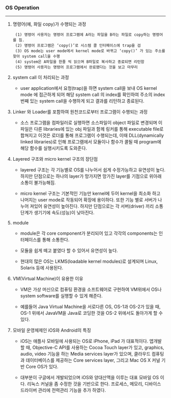 ### OS Operation
-------------------------------------------
1. 명령어(예, 화일 copy)가 수행되는 과정

        (1) 명령어 사용자는 명령어 프로그램에 A라는 파일을 B라는 파일로 copy하는 명령어를 침.
        (2) 명령어 프로그램은 ‘copy()’로 시스템 콜 인터페이스에 trap을 검
        (3) OS mode는 user mode에서 kernel mode로 바뀌고 ‘copy()’ 가 있는 주소를 찾아 system call을 수행
        (4) system은 A파일을 한줄 씩 읽으며 B파일로 복사하고 종료되면 리턴함
        (5) 명령어 사용자는 명령어 프로그램에서 완료됐다는 것을 보고 마무리

2. system call 이 처리되는 과정
    - user application에서 요청(trap)을 하면 system call을 보내 OS kernel mode 에 접근하게 되어 해당 system call 의 index를 확인하여 주소의 index번째 있는 system call을 수행하게 되고 결과를 리턴하고 종료된다.

3. Linker 와 Loader를 포함하여 원천코드로부터 프로그램이 수행되는 과정
    - 소스 프로그램을 컴파일러로 실행하면 소스파일이 object 파일로 변경되며 이 파일은 다른 libraries에 있는 obj 파일과 함께 링커를 통해 executable file로 합쳐지고 이것은 로더를 통해 프로그램이 수행되는데, 이때 DLL(dynamically linked libraries)로 인해 프로그램에서 모듈이나 함수가 콜될 때 program에 해당 함수를 실행시키도록 도와준다.
4. Layered 구조와 micro kernel 구조의 장단점
    - layered 구조는 각 기능별로 OS를 나누어서 쉽게 수정가능하고 유연성이 높다. 하지만 단점으로는 하나의 layer가 망가지면 망가진 layer를 기점으로 위아래 소통이 불가능해짐.

    - micro kernel 구조는 기본적인 기능만 kernel에 두어 kernel을 최소화 하고 나머지는 user mode로 작동되어 확장에 용이하다. 또한 기능 별로 서버가 나누어 져있어 유연성이 높아진다. 하지만 단점으로는 각 서버(driver) 끼리 소통단계가 생기기에 속도(성능)이 낮아진다.

5. module
    - module은 각 core component가 분리되어 있고 각각의 components는 인터페이스를 통해 소통한다.

    - 모듈을 쉽게 떼고 붙였다 할 수 있어서 유연성이 높다.
    
    - 현대의 많은 OS는 LKMS(loadable kernel modules)로 설계되며 Linux, Solaris 등에 사용된다.

6. VM(Virtual Machine)이 유용한 이유
    - VM은 가상 머신으로 컴퓨팅 환경을 소프트웨어로 구현하여 VM위에서 OS나 system software를 실행할 수 있게 해준다.
    
    - 예를들어 Java Virtual Machine을 서로다른 OS, OS-1과 OS-2가 있을 때, OS-1 위에서 JavaVM을 Java로 코딩한 것을 OS-2 위에서도 돌아가게 할 수 있다.

7. 모바일 운영체제인 iOS와 Android의 특징
    - iOS는 애플사 모바일에 사용되는 OS로 iPhone, iPad 가 대표적이다. 앱개발할 때, Objective-C API를 사용하는 Cocoa Touch layer가 있고, graphics, audio, video 기능을 하는 Media services layer가 있으며, 클라우드 컴퓨팅과 데이터베이스를 제공하는 Core services layer, 그리고 Mac OS X 커널 기반 Core OS가 있다.

    - 대부분이 구글에서 개발되었으며 iOS와 양대산맥을 이루는 대표 모바일 OS 이다. 리눅스 커널을 좀 수정한 것을 기반으로 한다. 프로세스, 메모리, 디바이스 드라이버 관리에 전력관리 기능을 추가 하였다.
